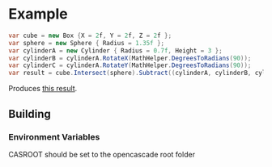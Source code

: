 # Example

```C#
var cube = new Box {X = 2f, Y = 2f, Z = 2f };
var sphere = new Sphere { Radius = 1.35f };
var cylinderA = new Cylinder { Radius = 0.7f, Height = 3 };
var cylinderB = cylinderA.RotateX(MathHelper.DegreesToRadians(90));
var cylinderC = cylinderA.RotateY(MathHelper.DegreesToRadians(90));
var result = cube.Intersect(sphere).Subtract((cylinderA, cylinderB, cylinderC).Union());
```
Produces [this result](examples/classic.stl).


## Building

### Environment Variables

CASROOT should be set to the opencascade root folder